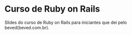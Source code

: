 Curso de Ruby on Rails
=================

Slides do curso de Ruby on Rails para iniciantes que dei pelo
beved(beved.com.br).
